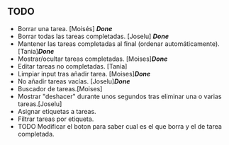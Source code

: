
## TODO
* Borrar una tarea. [Moisés] ***Done***
* Borrar todas las tareas completadas. [Joselu] ***Done***
* Mantener las tareas completadas al final (ordenar automáticamente). [Tania]***Done***
* Mostrar/ocultar tareas completadas. [Moises]***Done***
* Editar tareas no completadas. [Tania]
* Limpiar input tras añadir tarea. [Moises]***Done***
* No añadir tareas vacías. [Joselu]***Done***
* Buscador de tareas.[Moises] 
* Mostrar "deshacer" durante unos segundos tras eliminar una o varias tareas.[Joselu]
* Asignar etiquetas a tareas.
* Filtrar tareas por etiqueta.
* TODO Modificar el boton para saber cual es el que borra y el de tarea completada.
